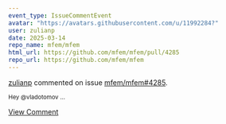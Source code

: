```yaml
---
event_type: IssueCommentEvent
avatar: "https://avatars.githubusercontent.com/u/11992284?"
user: zulianp
date: 2025-03-14
repo_name: mfem/mfem
html_url: https://github.com/mfem/mfem/pull/4285
repo_url: https://github.com/mfem/mfem
---
```


<a href='https://github.com/zulianp' target='_blank'>zulianp</a> commented on issue <a href='https://github.com/mfem/mfem/pull/4285' target='_blank'>mfem/mfem#4285</a>.

<small>Hey @vladotomov ...</small>

<a href='https://github.com/mfem/mfem/pull/4285' target='_blank'>View Comment</a>